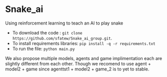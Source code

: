# Snake_ai

Using reinforcement learning to teach an AI to play snake


* To download the code : `git clone https://github.com/sfatew/Snake_ai_group.git`.
* To install requirements libraries: `pip install -q -r requirements.txt`
* To run the file: `python main.py`

We also propose multiple models, agents and game implimentation each are slightly different from each other. Though we recomend to use agent + model2 + game since agenttst1 + model2 + game_2 is to yet to stable.
